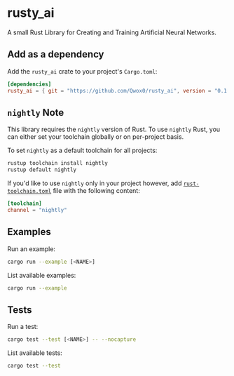 # rusty_ai

A small Rust Library for Creating and Training Artificial Neural Networks.

## Add as a dependency

Add the `rusty_ai` crate to your project's `Cargo.toml`:

```toml
[dependencies]
rusty_ai = { git = "https://github.com/Qwox0/rusty_ai", version = "0.1.0" }
```

## `nightly` Note

This library requires the `nightly` version of Rust. To use `nightly` Rust, you can either set your toolchain globally or on per-project basis.

To set `nightly` as a default toolchain for all projects:

```bash
rustup toolchain install nightly
rustup default nightly
```

If you'd like to use `nightly` only in your project however, add [`rust-toolchain.toml`](https://rust-lang.github.io/rustup/overrides.html#the-toolchain-file) file with the following content:

```toml
[toolchain]
channel = "nightly"
```

## Examples

Run an example:

```bash
cargo run --example [<NAME>]
```

List available examples:

```bash
cargo run --example
```

## Tests

Run a test:

```bash
cargo test --test [<NAME>] -- --nocapture
```

List available tests:

```bash
cargo test --test
```
